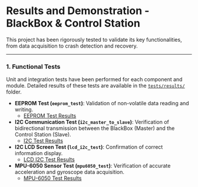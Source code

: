 # Results and Demonstration - BlackBox & Control Station

This project has been rigorously tested to validate its key functionalities, from data acquisition to crash detection and recovery.

---

### 1. Functional Tests

Unit and integration tests have been performed for each component and module. Detailed results of these tests are available in the [`tests/results/`](tests/results/) folder.

* **EEPROM Test (`eeprom_test`)**: Validation of non-volatile data reading and writing.
    * [EEPROM Test Results](../tests/results/eeprom_test/results.txt)
* **I2C Communication Test (`i2c_master_to_slave`)**: Verification of bidirectional transmission between the BlackBox (Master) and the Control Station (Slave).
    * [I2C Test Results](../tests/results/i2c_master_to_slave/results.txt)
* **I2C LCD Screen Test (`lcd_i2c_test`)**: Confirmation of correct information display.
    * [LCD I2C Test Results](../tests/results/lcd_i2c_test/results.txt)
* **MPU-6050 Sensor Test (`mpu6050_test`)**: Verification of accurate acceleration and gyroscope data acquisition.
    * [MPU-6050 Test Results](../tests/results/mpu6050_test/results.txt)